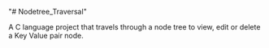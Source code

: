 "# Nodetree_Traversal"

A C language project that travels through a node tree to view, edit or delete a Key Value pair node.
